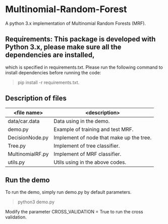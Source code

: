 # Multinomial-Random-Forest
A python 3.x implementation of Multinomial Random Forests (MRF).

## Requirements: This package is developed with Python 3.x, please make sure all the dependencies are installed, 
which is specified in requirements.txt. Please run the following command to install dependencies before running the code:
> pip install -r requirements.txt.


## Description of files

|    \<file name\>     |            \<description\>                    |
|--------------------|---------------------------------------------|
|   data/car.data    | Data using in the demo.                     |
|      demo.py       | Example of training and test MRF.           |
|   DecisionNode.py  | Implement of node that make up the tree.    | 
|      Tree.py       | Implement of tree classifier.               |
|  MultinomialRF.py  | Implement of MRF classifier.                |
|     utils.py       | Utils using in the above codes.             |
 
## Run the demo

To run the demo, simply run demo.py by default parameters. 

> python3 demo.py

Modify the parameter CROSS_VALIDATION = True to run the cross validation.

